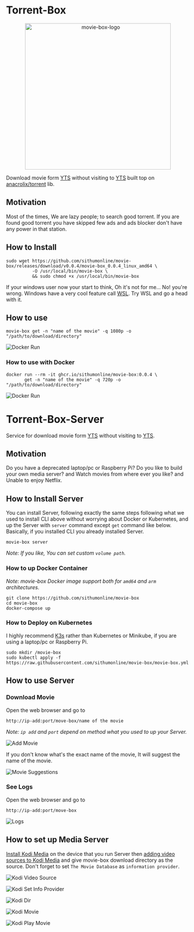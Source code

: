 # Torrent-Box
<p align="center">
<img alt="movie-box-logo" src="assets/images/logo/mbox-logo-transparent.png" width="400" height="400">
</p>

Download movie form [YTS](https://yts.mx/) without visiting to [YTS](https://yts.mx/api#list_movies) built top on [anacrolix/torrent](https://github.com/anacrolix/torrent) lib.

## Motivation

Most of the times, We are lazy people; to search good torrent. If you are found good torrent you have skipped few ads 
and ads blocker don't have any power in that station.  

## How to Install

```shell script
sudo wget https://github.com/sithumonline/movie-box/releases/download/v0.0.4/movie-box_0.0.4_linux_amd64 \
          -O /usr/local/bin/movie-box \
          && sudo chmod +x /usr/local/bin/movie-box
```

If your windows user now your start to think, Oh it's not for me... No! you're wrong. 
Windows have a very cool feature call [WSL](https://docs.microsoft.com/en-us/windows/wsl/install-win10).
Try WSL and go a head with it.

## How to use

```shell script
movie-box get -n "name of the movie" -q 1080p -o "/path/to/download/directory"
```

![Docker Run](./assets/images/screenshots/movie-box-get.png)

### How to use with Docker

```shell script
docker run --rm -it ghcr.io/sithumonline/movie-box:0.0.4 \
       get -n "name of the movie" -q 720p -o "/path/to/download/directory"
```

![Docker Run](./assets/images/screenshots/docker-run.png)

# Torrent-Box-Server

Service for download movie form [YTS](https://yts.mx/) without visiting to [YTS](https://yts.mx/api#list_movies).

## Motivation

Do you have a deprecated laptop/pc or Raspberry Pi? Do you like to build your own media server?
and Watch movies from where ever you like? and Unable to enjoy Netflix.

## How to Install Server

You can install Server, following exactly the same  steps following what we used to install CLI above
without worrying about Docker or Kubernetes, and up the Server with `server` command except `get` command
like below. Basically, if you installed CLI you already installed Server.  

```shell script
movie-box server
```

_Note: If you like, You can set custom `volume path`._

### How to up Docker Container

_Note: movie-box Docker image support both for `amd64` and `arm` architectures._

```shell script
git clone https://github.com/sithumonline/movie-box
cd movie-box
docker-compose up
```

### How to Deploy on Kubernetes 

I highly recommend [K3s](https://k3s.io/) rather than Kubernetes or Minikube, if you are using a laptop/pc or Raspberry Pi. 

```shell script
sudo mkdir /movie-box
sudo kubectl apply -f https://raw.githubusercontent.com/sithumonline/movie-box/movie-box.yml
```

## How to use Server

### Download Movie

Open the web browser and go to

```
http://ip-add:port/move-box/name of the movie
```

_Note: `ip add` and `port` depend on method what you used to up your Server._

![Add Movie](./assets/images/screenshots/add-movie.png)

If you don't know what's the exact name of the movie, It will suggest the name of the movie.

![Movie Suggestions](./assets/images/screenshots/movie-suggestions.png)

### See Logs

Open the web browser and go to

```
http://ip-add:port/move-box
```

![Logs](./assets/images/screenshots/logs.png)

## How to set up Media Server

[Install Kodi Media](https://kodi.wiki/view/First_time_user) on the device that you run Server then 
[adding video sources to Kodi Media](https://kodi.wiki/view/Adding_video_sources) and give movie-box download
directory as the source. Don't forget to set `The Movie Database` as `information provider`.

![Kodi Video Source](./assets/images/screenshots/kodi-add-vide-soure.png)

![Kodi Set Info Provider](./assets/images/screenshots/kodi-set-info-provider.png)

![Kodi Dir](./assets/images/screenshots/kodi-dir.png)

![Kodi Movie](./assets/images/screenshots/kodi-movie.png)

![Kodi Play Movie](./assets/images/screenshots/kodi-play-movie.png) 

